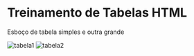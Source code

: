 <h1>Treinamento de Tabelas HTML</h1>
<p> Esboço de tabela simples e outra grande</p>

![tabela1](https://github.com/wellingtonzeroone/html_tabelas/assets/165533130/91745c64-51c4-4907-815a-48e1f416a8ed)
![tabela2](https://github.com/wellingtonzeroone/html_tabelas/assets/165533130/5fa3923f-689f-4412-8c45-976c5683d46c)
